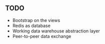 TODO
----
 
- Bootstrap on the views
- Redis as database
- Working data warehouse abstraction layer
- Peer-to-peer data exchange
